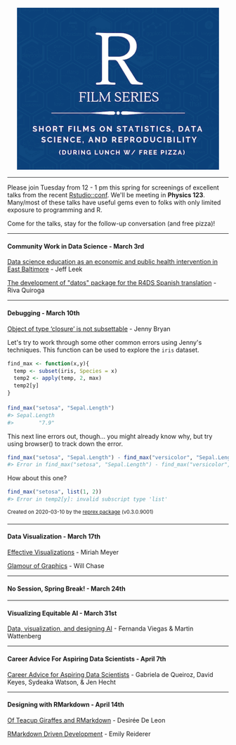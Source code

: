 <p align="center">
  <img width="460" src="R-graphic.png">
</p>

* * *

Please join Tuesday from 12 - 1 pm this spring for screenings of excellent talks from the recent [Rstudio::conf](https://rstudio.com/conference/). We'll be meeting in **Physics 123**. Many/most of these talks have useful gems even to folks with only limited exposure to programming and R.

Come for the talks, stay for the follow-up conversation (and free pizza)!

* * *

#### Community Work in Data Science - March 3rd
[Data science education as an economic and public health intervention in East Baltimore](https://resources.rstudio.com/rstudio-conf-2020/data-science-education-as-an-economic-and-public-health-intervention-in-east-baltimore-jeff-leek) - Jeff Leek  

[The development of "datos" package for the R4DS Spanish translation](https://resources.rstudio.com/rstudio-conf-2020/the-development-of-datos-package-for-the-r4ds-spanish-translation-riva-quiroga-2?prevItm=0&prevCol=6275649&ts=58869) - Riva Quiroga

* * *

#### Debugging - March 10th
[Object of type ‘closure’ is not subsettable](https://resources.rstudio.com/rstudio-conf-2020/object-of-type-closure-is-not-subsettable-jenny-bryan) - Jenny Bryan

Let's try to work through some other common errors using Jenny's techniques. This function can be used to explore the `iris` dataset.

``` r
find_max <- function(x,y){
  temp <- subset(iris, Species = x)
  temp2 <- apply(temp, 2, max)
  temp2[y]
}

find_max("setosa", "Sepal.Length")
#> Sepal.Length 
#>        "7.9"
```

This next line errors out, though… you might already know why, but try using browser() to track down the error.

``` r
find_max("setosa", "Sepal.Length") - find_max("versicolor", "Sepal.Length")
#> Error in find_max("setosa", "Sepal.Length") - find_max("versicolor", "Sepal.Length"): non-numeric argument to binary operator
```

How about this one?

``` r
find_max("setosa", list(1, 2))
#> Error in temp2[y]: invalid subscript type 'list'
```

<sup>Created on 2020-03-10 by the [reprex package](https://reprex.tidyverse.org) (v0.3.0.9001)</sup>

* * *

#### Data Visualization - March 17th
[Effective Visualizations](https://resources.rstudio.com/rstudio-conf-2020/effective-visualizations-miriah-meyer) - Miriah Meyer

[Glamour of Graphics](https://resources.rstudio.com/rstudio-conf-2020/the-glamour-of-graphics-william-chase) - Will Chase

* * *

#### No Session, Spring Break! - March 24th

* * *

#### Visualizing Equitable AI - March 31st
[Data, visualization, and designing AI](https://resources.rstudio.com/rstudio-conf-2020/data-visualization-and-designing-ai-fernanda-viegas-and-martin-wattenberg) - Fernanda Viegas \& Martin Wattenberg

* * *

#### Career Advice For Aspiring Data Scientists - April 7th
[Career Advice for Aspiring Data Scientists](https://resources.rstudio.com/rstudio-conf-2020/panel-career-advice-for-data-scientists-jen-hecht) - Gabriela de Queiroz, David Keyes, Sydeaka Watson, \& Jen Hecht 

* * *

#### Designing with RMarkdown - April 14th
[Of Teacup Giraffes and RMarkdown](https://resources.rstudio.com/rstudio-conf-2020/of-teacups-giraffes-and-r-markdown-desiree-de-leon) - Desirée De Leon

[RMarkdown Driven Development](https://resources.rstudio.com/rstudio-conf-2020/rmarkdown-driven-development-emily-riederer) - Emily Reiderer 
